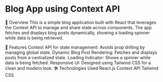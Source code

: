 # Blog App using Context API
📌 Overview
This is a simple blog application built with React that leverages the Context API to manage and share state across components. The app fetches and displays blog posts dynamically, showing a loading spinner while data is being retrieved.

🚀 Features
Context API for state management: Avoids prop drilling by managing global state.
Dynamic Blog Post Rendering: Fetches and displays posts from a centralized state.
Loading Indicator: Shows a spinner while data is being fetched.
Responsive UI: Designed using Tailwind CSS for a clean and modern look.
🛠️ Technologies Used
React.js
Context API
Tailwind CSS
